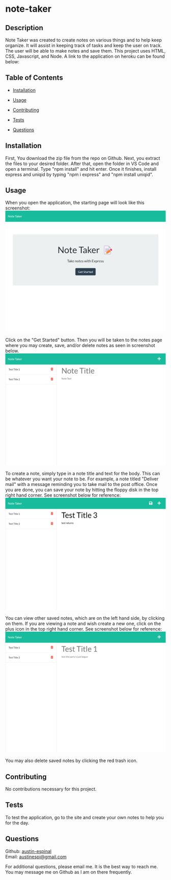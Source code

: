 # note-taker

## Description 

Note Taker was created to create notes on various things and to help keep organize. It will assist in keeping track of tasks and keep the user on track. The user will be able to make notes and save them. This project uses HTML, CSS, Javascript, and Node. A link to the application on heroku can be found below:



## Table of Contents

* [Installation](#installation)
* [Usage](#usage)

* [Contributing](#contributing)
* [Tests](#tests)
* [Questions](#questions)

## Installation

First, You download the zip file from the repo on Github. Next, you extract the files to your desired folder. After that, open the folder in VS Code and open a terminal. Type "npm install" and hit enter. Once it finishes, install express and uniqid by typing "npm i express" and  "npm install uniqid".


## Usage 

When you open the application, the starting page will look like this screenshot:
![Note Taker Title page](./public/assets/images/note-taker-title.png)


Click on the "Get Started" button. Then you will be taken to the notes page where you may create, save, and/or delete notes as seen in screenshot below.
![Note Taker Main page](./public/assets/images/note-taker-main.png)


 To create a note, simply type in a note title and text for the body. This can be whatever you want your note to be. For example, a note titled "Deliver mail" with a message reminding you to take mail to the post office. Once you are done, you can save your note by hitting the floppy disk in the top right hand corner. See screenshot below for reference:
![Add Note](./public/assets/images/note-taker-add.png)

You can view other saved notes, which are on the left hand side, by clicking on them. If you are viewing a note and wish create a new one, click on the plus icon in the top right hand corner. See screenshot below for reference:
![View Note](./public/assets/images/note-taker-note.png)

You may also delete saved notes by clicking the red trash icon.


## Contributing

No contributions necessary for this project.

## Tests

To test the application, go to the site and create your own notes to help you for the day.

## Questions

Github: [austin-espinal](https://github.com/austin-espinal)   
Email: [austinespi@gmail.com](mailto:austinespi@gmail.com)  

For additional questions, please email me. It is the best way to reach me. You may message me on Github as I am on there frequently.